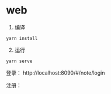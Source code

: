 # web

1. 编译
```
yarn install
```

2. 运行
```
yarn serve
```

登录：
http://localhost:8090/#/note/login

注册：

